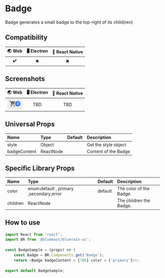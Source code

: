 # Badge

 Badge generates a small badge to the top-right of its child(ren)

## Compatibility

| 🌏 Web | 🖥 Electron | 📱 React Native |
| :----: | :---------: | :-------------: |
| ✔️      | ✖            | ✖              |

## Screenshots

| 🌏 Web | 🖥 Electron | 📱 React Native |
| :---: | :--------: | :------------: |
| ![web image](./screenshots/Badge.png) |    TBD   | TBD |

## Universal Props

| Name | Type | Default | Description |
|:-----|:-----|:--------|:------------|
| style | Object |  | Get the style object |
| badgeContent | ReactNode | | Content of the Badge |

## Specific Library Props

| Name | Type | Default | Description |
|:-----|:-----|:--------|:------------|
| color | enum:default , primary ,secondary,error  | default | The color of the Badge. |
| children | ReactNode |  | The children the Badge. |

## How to use

```JavaScript
import React from 'react';
import BR from '@blueeast/bluerain-os';

const BadgeSample = (props) => (
    const Badge = BR.Components.get('Badge');
    return <Badge badgeContent = {786} color = {'primary'}/>;

export default BadgeSample;
```